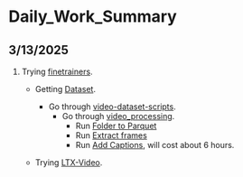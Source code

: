 # Daily_Work_Summary


## 3/13/2025

1. Trying [finetrainers](https://github.com/a-r-r-o-w/finetrainers?tab=readme-ov-file#training).
    - Getting [Dataset](https://github.com/a-r-r-o-w/finetrainers/blob/main/docs/dataset/README.md#two-file-format).
        - Go through [video-dataset-scripts](https://github.com/huggingface/video-dataset-scripts?tab=readme-ov-file#video-dataset-scripts).
            - Go through [video_processing](https://github.com/huggingface/video-dataset-scripts/tree/main/video_processing).
                - Run [Folder to Parquet](https://github.com/huggingface/video-dataset-scripts/tree/main/video_processing#folder-to-parquet)
                - Run [Extract frames](https://github.com/huggingface/video-dataset-scripts/tree/main/video_processing#extract-frames)
                - Run [Add Captions](https://github.com/huggingface/video-dataset-scripts/tree/main/video_processing#add-captions), will cost about 6 hours.

    - Trying [LTX-Video](https://github.com/a-r-r-o-w/finetrainers/blob/main/docs/models/ltx_video.md).